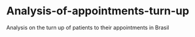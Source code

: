 # Analysis-of-appointments-turn-up
Analysis on the turn up of patients to their appointments in Brasil
